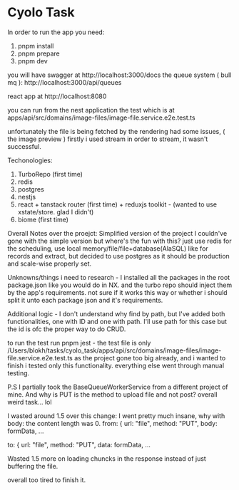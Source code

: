 # Cyolo Task
In order to run the app you need:
1. pnpm install
2. pnpm prepare
3. pnpm dev

you will have swagger at 
http://localhost:3000/docs
the queue system ( bull mq ):
http://localhost:3000/api/queues

react app at
http://localhost:8080

you can run from the nest application the test which is at
apps/api/src/domains/image-files/image-file.service.e2e.test.ts

unfortunately the file is being fetched by the rendering had some issues,  ( the image preview )
firstly i used stream in order to stream, it wasn't successful.

Techonologies:
1. TurboRepo (first time)
2. redis 
3. postgres
4. nestjs
5. react + tanstack router (first time) + reduxjs toolkit - (wanted to use xstate/store. glad I didn't)
6. biome (first time)

Overall Notes over the proejct:
Simplified version of the project
I couldn've gone with the simple version but where's the fun with this?
just use redis for the scheduling, use local memory/file/file+database(AlaSQL) like for records and extract, but decided to use postgres as it should be production and scale-wise properly set.

Unknowns/things i need to research -
I installed all the packages in the root package.json like you would do in NX. and the turbo repo should inject them by the app's requirements.
not sure if it works this way or whether i should split it unto each package json and it's requirements.

Additional logic -
I don't understand why find by path, but I've added both functionalities, one with ID and one with path.
I'll use path for this case but the id is ofc the proper way to do CRUD.


to run the test run pnpm jest - the test file is only /Users/blokh/tasks/cyolo_task/apps/api/src/domains/image-files/image-file.service.e2e.test.ts
as the project gone too big already, and i wanted to finish i tested only this functionality. everything else went through manual testing.


P.S I partially took the BaseQueueWorkerService from a different project of mine.
And why is PUT is the method to upload file and not post?
overall weird task... lol

I wasted around 1.5 over this change:
I went pretty much insane, why with body: the content length was 0.
from: {
url: "file",
method: "PUT",
body: formData,
...

to: {
url: "file",
method: "PUT",
data: formData,
...

Wasted 1.5 more on loading chuncks in the response instead of just buffering the file.

overall too tired to finish it.